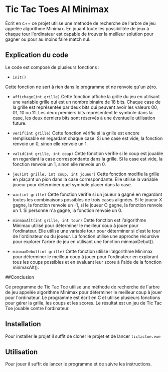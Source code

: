 ﻿# Tic Tac Toes AI Minimax

Écrit en c++ ce projet utilise une méthode de recherche de l'arbre de jeu appelée algorithme Minimax.
En jouant toute les possibilitée de jeux à chaque tour l'ordinateur est capable de trouver la meilleur solution pour gagner ou pour au moins faire match nul.

## Explication du code

Le code est composé de plusieurs fonctions :

- `init()`

Cette fonction ne sert à rien dans le programme et ne renvoie qu'un zéro.

- `affichage(int grille)`
Cette fonction affiche la grille du jeu en utilisant une variable grille qui est un nombre binaire de 18 bits. Chaque case de la grille est représentée par deux bits qui peuvent avoir les valeurs 00, 01, 10 ou 11. Les deux premiers bits représentent le symbole dans la case, les deux derniers bits sont réservés à une éventuelle utilisation future.

- `verif(int grille)`
Cette fonction vérifie si la grille est encore remplissable en regardant chaque case. Si une case est vide, la fonction renvoie un 0, sinon elle renvoie un 1.

- `valid(int grille, int coup)`
Cette fonction vérifie si le coup est jouable en regardant la case correspondante dans la grille. Si la case est vide, la fonction renvoie un 1, sinon elle renvoie un 0.

- `jeu(int grille, int coup, int joueur)`
Cette fonction modifie la grille en plaçant un pion dans la case correspondante. Elle utilise la variable joueur pour déterminer quel symbole placer dans la case.

- `win(int grille)`
Cette fonction vérifie si un joueur a gagné en regardant toutes les combinaisons possibles de trois cases alignées. Si le joueur X gagne, la fonction renvoie un -1, si le joueur O gagne, la fonction renvoie un 1. Si personne n'a gagné, la fonction renvoie un 0.

- `minmaxAlt(int grille, int tour)`
Cette fonction est l'algorithme Minimax utilisé pour déterminer le meilleur coup à jouer pour l'ordinateur. Elle utilise une variable tour pour déterminer si c'est le tour de l'ordinateur ou du joueur. La fonction utilise une approche récursive pour explorer l'arbre de jeu en utilisant une fonction minmaxDebut().

- `minmaxDebut(int grille)`
Cette fonction utilise l'algorithme Minimax pour déterminer le meilleur coup à jouer pour l'ordinateur en explorant tous les coups possibles et en évaluant leur score à l'aide de la fonction minmaxAlt().

##Conclusion

Ce programme de Tic Tac Toe utilise une méthode de recherche de l'arbre de jeu appelée algorithme Minimax pour déterminer le meilleur coup à jouer pour l'ordinateur. Le programme est écrit en C et utilise plusieurs fonctions pour gérer la grille, les coups et les scores. Le résultat est un jeu de Tic Tac Toe jouable contre l'ordinateur.

## Installation

Pour installer le projet il suffit de cloner le projet et de lancer `tictactoe.exe`

## Utilisation

Pour jouer il suffit de lancer le programme et de suivre les instructions.
